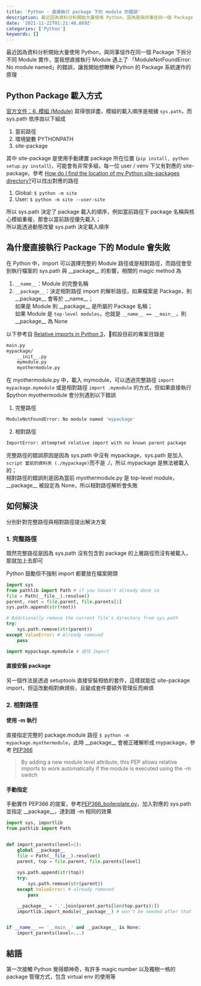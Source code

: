 ```yaml
---
title: 'Python - 直接執行 package 下的 module 的錯誤'
description: 最近因為資料分析開始大量使用 Python，因為是與同事在同一個 Package 下拆分不同 Module 協作，當我想要直接執行 Module 就遇上 「ModuleNotFoundError No module named」的錯誤
date: '2021-11-22T01:21:40.869Z'
categories: ['Python']
keywords: []
---
```

最近因為資料分析開始大量使用 Python，與同事協作在同一個 Package 下拆分不同 Module 實作，當我想直接執行 Module 遇上了 「ModuleNotFoundError: No module named」的錯誤，讓我開始想瞭解 Python 的 Package 系統運作的原理

## Python Package 載入方式
[官方文件：6. 模組 (Module)](https://docs.python.org/zh-tw/3/tutorial/modules.html) 寫得很詳盡，模組的載入順序是根據 `sys.path`，而 sys.path 依序由以下組成
1. 當前路徑
2. 環境變數 PYTHONPATH
3. site-package

其中 site-package 是使用手動建置 package 所在位置 (`pip install, python setup.py install`)，可能會有非常多組，每一位 user / venv 下又有對應的 site-package，參考 [How do I find the location of my Python site-packages directory?](https://stackoverflow.com/questions/122327/how-do-i-find-the-location-of-my-python-site-packages-directory?rq=1)可以找出對應的路徑
1. Global: `$ python -m site`
2. User: `$ python -m site --user-site`

所以 sys.path 決定了 package 載入的順序，例如當前路徑下 package 名稱與核心模組重複，那會以當前路徑優先載入；  
所以能透過動態改變 sys.path 決定載入順序

## 為什麼直接執行 Package 下的 Module 會失敗
在 Python 中，import 可以選擇完整的 Module 路徑或是相對路徑，而路徑會受到執行檔案的 sys.path 與 \_\_package\_\_ 的影響，相關的 magic method 為
1. `__name__`：Module 的完整名稱
2. `__package__`：決定相對路徑 import 的解析路徑，如果檔案是 Package，則 \_\_package\_\_ 會等於 \_\_name\_\_；  
如果是 Module 則 \_\_package\_\_ 是所屬的 Package 名稱；  
如果 Module 是 `top-level modules`，也就是 `__name__ == __main__`，則 \_\_package\_\_ 為 None

以下參考自 [Relative imports in Python 3](https://stackoverflow.com/questions/16981921/relative-imports-in-python-3)，假設目前的專案目錄是
```bash
main.py
mypackage/
    __init__.py
    mymodule.py
    myothermodule.py
```
在 myothermodule.py 中，載入 mymodule，可以透過完整路徑 `import mypackage.mymodule` 或是相對路徑 `import .mymodule` 的方式，但如果直接執行 $python myothermodule 會分別遇到以下錯誤
1. 完整路徑
```bash
ModuleNotFoundError: No module named 'mypackage'
```
2. 相對路徑
```bash
ImportError: attempted relative import with no known parent package
```

完整路徑的錯誤原因是因為 sys.path 中沒有 mypackage，sys.path 是加入`script 當前的資料夾 (./mypackage)`而不是 ./，所以 mypackage 是無法被載入的；  
相對路徑的錯誤則是因為當前 myothermodule.py 是 top-level module， \_\_package\_\_ 被設定為 None，所以相對路徑解析會失敗  

## 如何解決
分別針對完整路徑與相對路徑提出解決方案
### 1. 完整路徑
既然完整路徑是因為 sys.path 沒有包含到 package 的上層路徑而沒有被載入，那就加上去即可

Python 鼓勵但不強制 import 都要放在檔案開頭
```python
import sys
from pathlib import Path # if you haven't already done so
file = Path(__file__).resolve()
parent, root = file.parent, file.parents[1]
sys.path.append(str(root))

# Additionally remove the current file's directory from sys.path
try:
    sys.path.remove(str(parent))
except ValueError: # Already removed
    pass

import mypackage.mymodule # 成功 Import
```

#### 直接安裝 package
另一個作法是透過 setuptools 直接安裝相依的套件，這樣就能從 site-package import，但這改動相對麻煩些，且變成套件要額外管理反而麻煩

### 2. 相對路徑
#### 使用 -m 執行
直接指定完整的 package.module 路徑 `$ python -m mypackage.myothermodule`，此時 \_\_package\_\_ 會被正確解析成 mypackage，參考 [PEP366](https://www.python.org/dev/peps/pep-0366/)

> By adding a new module level attribute, this PEP allows relative imports to work automatically if the module is executed using the -m switch

#### 手動指定
手動實作 PEP366 的提案，參考[PEP366_boilerplate.py](https://gist.github.com/vaultah/d63cb4c86be2774377aa674b009f759a)，加入對應的 sys.path 並指定 \_\_package\_\_，達到跟 -m 相同的效果
```py
import sys, importlib
from pathlib import Path


def import_parents(level=1):
    global __package__
    file = Path(__file__).resolve()
    parent, top = file.parent, file.parents[level]
    
    sys.path.append(str(top))
    try:
        sys.path.remove(str(parent))
    except ValueError: # already removed
        pass

    __package__ = '.'.join(parent.parts[len(top.parts):])
    importlib.import_module(__package__) # won't be needed after that


if __name__ == '__main__' and __package__ is None:
    import_parents(level=...)
```

## 結語
第一次接觸 Python 覺得頗神奇，有許多 magic number 以及獨樹一格的 package 管理方式，包含 virtual env 的使用等